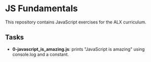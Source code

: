# JS Fundamentals
This repository contains JavaScript exercises for the ALX curriculum.

## Tasks

- **0-javascript_is_amazing.js**: prints "JavaScript is amazing" using console.log and a constant.

